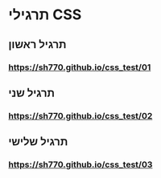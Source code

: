 # תרגילי CSS

## תרגיל ראשון

### <https://sh770.github.io/css_test/01>

## תרגיל שני

### <https://sh770.github.io/css_test/02>

## תרגיל שלישי

### <https://sh770.github.io/css_test/03>
